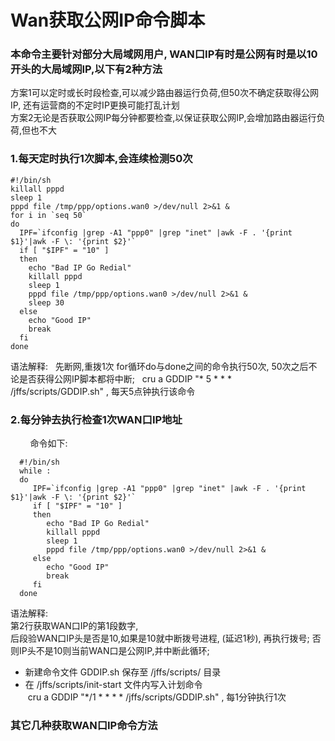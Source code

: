 # Wan获取公网IP命令脚本  

### 本命令主要针对部分大局域网用户, WAN口IP有时是公网有时是以10开头的大局域网IP,以下有2种方法    
方案1可以定时或长时段检查,可以减少路由器运行负荷,但50次不确定获取得公网IP, 还有运营商的不定时IP更换可能打乱计划   
方案2无论是否获取公网IP每分钟都要检查,以保证获取公网IP,会增加路由器运行负荷,但也不大   


### 1.每天定时执行1次脚本,会连续检测50次
   
    #!/bin/sh
    killall pppd
    sleep 1
    pppd file /tmp/ppp/options.wan0 >/dev/null 2>&1 &
    for i in `seq 50`
    do
      IPF=`ifconfig |grep -A1 "ppp0" |grep "inet" |awk -F . '{print $1}'|awk -F \: '{print $2}'`
      if [ "$IPF" = "10" ]
      then
        echo "Bad IP Go Redial"
        killall pppd
        sleep 1
        pppd file /tmp/ppp/options.wan0 >/dev/null 2>&1 &
        sleep 30
      else
        echo "Good IP"
        break
      fi
    done
   
语法解释:  
先断网,重拨1次
for循环do与done之间的命令执行50次, 50次之后不论是否获得公网IP脚本都将中断;   
cru a GDDIP "* 5 * * * /jffs/scripts/GDDIP.sh"  , 每天5点钟执行该命令



### 2.每分钟去执行检查1次WAN口IP地址
         
命令如下:     

      #!/bin/sh
      while :
      do
         IPF=`ifconfig |grep -A1 "ppp0" |grep "inet" |awk -F . '{print $1}'|awk -F \: '{print $2}'`
         if [ "$IPF" = "10" ]
         then
            echo "Bad IP Go Redial"
            killall pppd
            sleep 1
            pppd file /tmp/ppp/options.wan0 >/dev/null 2>&1 &
         else
            echo "Good IP"
            break
         fi
      done
   
语法解释:   
第2行获取WAN口IP的第1段数字,  
后段验WAN口IP头是否是10,如果是10就中断拨号进程, (延迟1秒), 再执行拨号; 否则IP头不是10则当前WAN口是公网IP,并中断此循环;

+ 新建命令文件 GDDIP.sh 保存至 /jffs/scripts/ 目录
+ 在 /jffs/scripts/init-start 文件内写入计划命令   
  cru a GDDIP "*/1 * * * * /jffs/scripts/GDDIP.sh"  , 每1分钟执行1次
  
  
  
###  其它几种获取WAN口IP命令方法   
